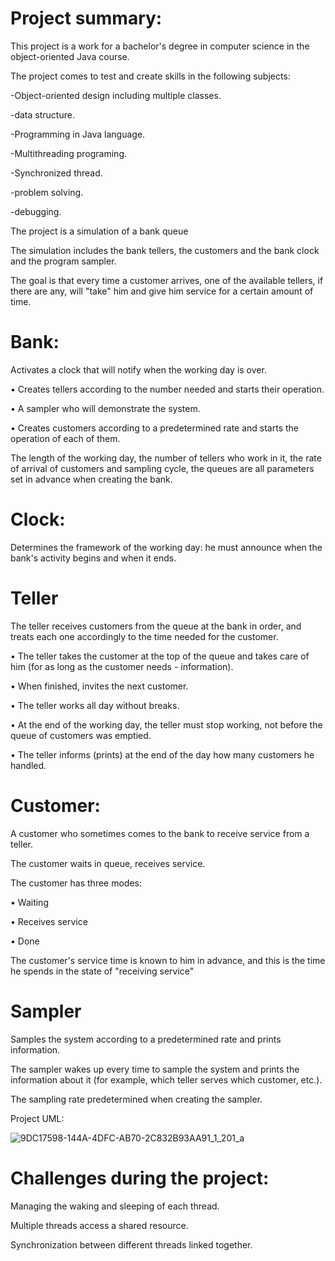 # Project summary:

This project is a work for a bachelor's degree in computer science in the object-oriented Java course.

The project comes to test and create skills in the following subjects:

-Object-oriented design including multiple classes.

-data structure.

-Programming in Java language.

-Multithreading programing.

-Synchronized thread.

-problem solving.

-debugging.

The project is a simulation of a bank queue

The simulation includes the bank tellers, the customers and the bank clock and the program sampler.

The goal is that every time a customer arrives, one of the available tellers, if there are any, will "take" him and give him service for a certain amount of time.

# Bank:
Activates a clock that will notify when the working day is over.

•⁠  ⁠Creates tellers according to the number needed and starts their operation.

•⁠  ⁠A sampler who will demonstrate the system.

•⁠  ⁠Creates customers according to a predetermined rate and starts the operation of each of them.

The length of the working day, the number of tellers who work in it, the rate of arrival of customers and sampling cycle,
the queues are all parameters set in advance when creating the bank.

# Clock:

Determines the framework of the working day: he must announce when the bank's activity begins and when it ends.

# Teller

The teller receives customers from the queue at the bank in order, and treats each one accordingly to the time needed for the customer.

•⁠  ⁠The teller takes the customer at the top of the queue and takes care of him (for as long as the customer needs - information).

•⁠⁠ When finished, invites the next customer.

•⁠  ⁠The teller works all day without breaks.

•⁠  ⁠At the end of the working day, the teller must stop working, not before the queue of customers was emptied.

•⁠  ⁠The teller informs (prints) at the end of the day how many customers he handled.

# Customer:

A customer who sometimes comes to the bank to receive service from a teller.

The customer waits in queue, receives service. 

The customer has three modes:

•⁠  ⁠Waiting 

•⁠  ⁠Receives service 

•⁠   Done

The customer's service time is known to him in advance, and this is the time he spends in the state of "receiving service"

# Sampler

Samples the system according to a predetermined rate and prints information.

The sampler wakes up every time to sample the system and prints the information about it (for example, which teller serves which customer, etc.). 

The sampling rate predetermined when creating the sampler.


Project UML:


![9DC17598-144A-4DFC-AB70-2C832B93AA91_1_201_a](https://github.com/user-attachments/assets/f59be04a-48c9-4a7c-b85f-28d70d1f56d4)

# Challenges during the project:

Managing the waking and sleeping of each thread.

Multiple threads access a shared resource.

Synchronization between different threads linked together.
